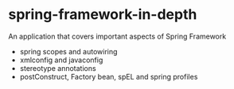 # spring-framework-in-depth
An application that covers important aspects of Spring Framework 
- spring scopes and autowiring
- xmlconfig and javaconfig
- stereotype annotations
- postConstruct, Factory bean, spEL and spring profiles
